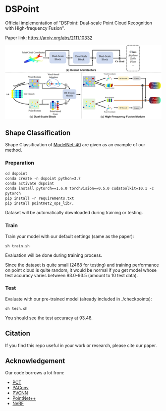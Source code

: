 # DSPoint
Official implementation of "DSPoint: Dual-scale Point Cloud Recognition with High-frequency Fusion".

Paper link: https://arxiv.org/abs/2111.10332

![DSPoint](./diagram.png)

## Shape Classification
Shape Classification of [ModelNet-40](https://modelnet.cs.princeton.edu/) are given as an example of our method.

### Preparation

```
cd dspoint
conda create -n dspoint python=3.7
conda activate dspoint
conda install pytorch==1.6.0 torchvision==0.5.0 cudatoolkit=10.1 -c pytorch
pip install -r requirements.txt
pip install pointnet2_ops_lib/.
```

Dataset will be automatically downloaded during training or testing.

### Train

Train your model with our default settings (same as the paper):

``` 
sh train.sh
```

Evaluation will be done during training process.

Since the dataset is quite small (2468 for testing) and training performance on point cloud is quite random, it would be normal if you get model whose test accuracy varies between 93.0-93.5 (amount to 10 test data).

### Test


Evaluate with our pre-trained model (already included in ./checkpoints):
``` 
sh tesh.sh
```

You should see the test accuracy at 93.48.

## Citation  

If you find this repo useful in your work or research, please cite our paper.

## Acknowledgement

Our code borrows a lot from:
- [PCT](https://github.com/Strawberry-Eat-Mango/PCT_Pytorch)
- [PAConv](https://github.com/CVMI-Lab/PAConv)
- [PVCNN](https://github.com/mit-han-lab/pvcnn)
- [PointNet++](https://github.com/erikwijmans/Pointnet2_PyTorch)
- [NeRF](https://github.com/yenchenlin/nerf-pytorch)

